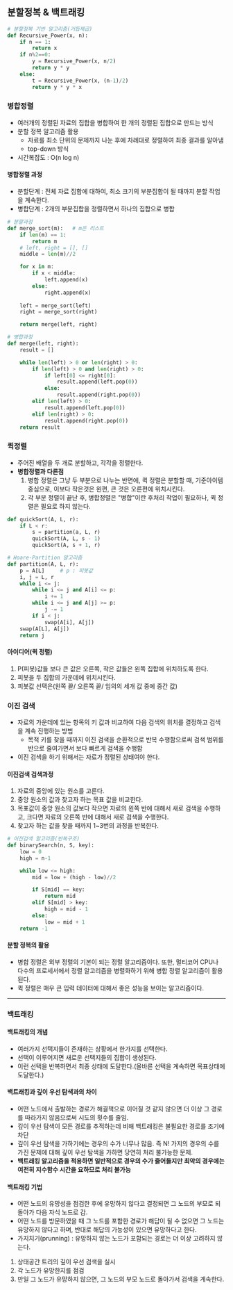 ## 분할정복 & 백트래킹

```python
# 분할정복 기반 알고리즘(거듭제곱)
def Recursive_Power(x, n):
    if n == 1:
        return x
    if n%2==0:
        y = Recursive_Power(x, n/2)
        return y * y
    else:
        t = Recursive_Power(x, (n-1)/2)
        return y * y * x
```

### 병합정렬
- 여러개의 정렬된 자료의 집합을 병합하여 한 개의 정렬된 집합으로 만드는 방식
- 분할 정복 알고리즘 활용
  - 자료를 최소 단위의 문제까지 나눈 후에 차례대로 정렬하여 최종 결과를 알아냄
  - top-down 방식
- 시간복잡도 : O(n log n)

#### 병합정렬 과정
- 분할단계 : 전체 자료 집합에 대하여, 최소 크기의 부분집합이 될 때까지 분할 작업을 계속한다.
- 병합단계 : 2개의 부분집합을 정렬하면서 하나의 집합으로 병합

```python
# 분할과정
def merge_sort(m):   # m은 리스트
    if len(m) == 1:
        return m
    # left, right = [], []
    middle = len(m)//2

    for x in m:
        if x < middle:
            left.append(x)
        else:
            right.append(x)
    
    left = merge_sort(left)
    right = merge_sort(right)

    return merge(left, right)
```

```python
# 병합과정
def merge(left, right):
    result = []

    while len(left) > 0 or len(right) > 0:
        if len(left) > 0 and len(right) > 0:
            if left[0] <= right[0]:
                result.append(left.pop(0))
            else:
                result.append(right.pop(0))
        elif len(left) > 0:
            result.append(left.pop(0))
        elif len(right) > 0:
            result.append(right.pop(0))
    return result
```

### 퀵정렬
- 주어진 배열을 두 개로 분할하고, 각각을 정렬한다.
- **병합정렬과 다른점**
  1. 병합 정렬은 그냥 두 부분으로 나누는 반면에, 퀵 정렬은 분할할 때, 기준아이템 중심으로, 이보다 작은것은 왼편, 큰 것은 오른편에 위치시킨다.
  2. 각 부분 정렬이 끝난 후, 병합정렬은 "병합"이란 후처리 작업이 필요하나, 퀵 정렬은 필요로 하지 않는다.

```python
def quickSort(A, L, r):
    if L < r:
        s = partition(a, L, r)
        quickSort(A, L, s - 1)
        quickSort(A, s + 1, r)

# Hoare-Partition 알고리즘
def partition(A, L, r):
    p = A[L]     # p : 피봇값
    i, j = L, r
    while i <= j:
        while i <= j and A[i] <= p:
            i += 1
        while i <= j and A[j] >= p:
            j -= 1
        if i < j:
            swap(A[i], A[j])
    swap(A[L], A[j])
    return j
```
#### 아이디어(퀵 정렬)
1. P(피봇)값들 보다 큰 값은 오른쪽, 작은 값들은 왼쪽 집합에 위치하도록 한다.
2. 피봇을 두 집합의 가운데에 위치시킨다.
3. 피봇값 선택은(왼쪽 끝/ 오른쪽 끝/ 임의의 세개 값 중에 중간 값)

### 이진 검색
- 자료의 가운데에 있는 항목의 키 값과 비교하여 다음 검색의 위치를 결정하고 검색을 계속 진행하는 방법
  - 목적 키를 찾을 때까지 이진 검색을 순환적으로 반복 수행함으로써 검색 범위를 반으로 줄여가면서 보다 빠르게 검색을 수행함
- 이진 검색을 하기 위해서는 자료가 정렬된 상태여야 한다.

#### 이진검색 검색과정
1. 자료의 중앙에 있는 원소를 고른다.
2. 중앙 원소의 값과 찾고자 하는 목표 값을 비교한다.
3. 목표값이 중앙 원소의 값보다 작으면 자료의 왼쪽 반에 대해서 새로 검색을 수행하고, 크다면 자료의 오른쪽 반에 대해서 새로 검색을 수행한다.
4. 찾고자 하는 값을 찾을 때까지 1~3번의 과정을 반복한다.

```python
# 이진검색 알고리즘(반복구조)
def binarySearch(n, S, key):
    low = 0
    high = n-1

    while low <= high:
        mid = low + (high - low)//2

        if S[mid] == key:
            return mid
        elif S[mid] > key:
            high = mid - 1
        else:
            low = mid + 1
    return -1
```

#### 분할 정복의 활용
- 병합 정렬은 외부 정렬의 기본이 되는 정렬 알고리즘이다. 또한, 멀티코어 CPU나 다수의 프로세서에서 정렬 알고리즘을 병렬화하기 위해 병합 정렬 알고리즘이 활용된다.
- 퀵 정렬은 매우 큰 입력 데이터에 대해서 좋은 성능을 보이는 알고리즘이다.

---
### 백트래킹

#### 백트래킹의 개념
- 여러가지 선택지들이 존재하는 상황에서 한가지를 선택한다.
- 선택이 이루어지면 새로운 선택지들의 집합이 생성된다.
- 이런 선택을 반복하면서 최종 상태에 도달한다.(올바른 선택을 계속하면 목표상태에 도달한다.)

#### 백트래킹과 깊이 우선 탐색과의 차이
- 어떤 노드에서 출발하는 경로가 해결책으로 이어질 것 같지 않으면 더 이상 그 경로를 따라가지 않음으로써 시도의 횟수를 줄임.
- 깊이 우선 탐색이 모든 경로를 추적하는데 비해 백트래킹은 불필요한 경로를 조기에 차단
- 깊이 우선 탐색을 가하기에는 경우의 수가 너무나 많음. 즉 N! 가지의 경우의 수를 가진 문제에 대해 깊이 우선 탐색을 가하면 당연히 처리 불가능한 문제.
- **백트래킹 알고리즘을 적용하면 일반적으로 경우의 수가 줄어들지만 최악의 경우에는 여전히 지수함수 시간을 요하므로 처리 불가능**

#### 백트래킹 기법
- 어떤 노드의 유망성을 점검한 후에 유망하지 않다고 결정되면 그 노드의 부모로 되돌아가 다음 자식 노드로 감.
- 어떤 노드를 방문하였을 때 그 노드를 포함한 경로가 해답이 될 수 없으면 그 노드는 유망하지 않다고 하며, 반대로 해답의 가능성이 있으면 유망하다고 한다.
- 가지치기(prunning) : 유망하지 않는 노드가 포함되는 경로는 더 이상 고려하지 않는다.

1. 상태공간 트리의 깊이 우선 검색을 실시
2. 각 노드가 유망한지를 점검
3. 만일 그 노드가 유망하지 않으면, 그 노드의 부모 노드로 돌아가서 검색을 계속한다.